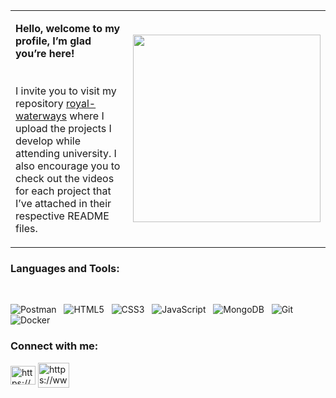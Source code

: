 <table>
  <tr>
    <td>
      <p align="left">
        <strong>Hello, welcome to my profile, I’m glad you’re here!</strong><br><br><br>
        I invite you to visit my repository <a href="https://github.com/faustosuhz/royal-waterways" target="_blank">royal-waterways</a> where I upload the projects I develop while attending university. I also encourage you to check out the videos for each project that I’ve attached in their respective README files.
      </p>
    </td>
    <td>
      <img src="https://media3.giphy.com/media/v1.Y2lkPTc5MGI3NjExNmUyemk0Y2Q2czI1cmdrampiMWd6N29oOHdlcGc5YzhtcWFibWc5eCZlcD12MV9pbnRlcm5hbF9naWZfYnlfaWQmY3Q9Zw/gY8Bs8qvD1EukQBj5V/giphy.gif" width="300px" />
    </td>
  </tr>
</table>


<h3 align="left">Languages and Tools:</h3>

<br>

![Postman](https://img.shields.io/badge/Postman-FF6C37?style=for-the-badge&logo=postman&logoColor=white)
&nbsp;
![HTML5](https://img.shields.io/badge/html5-%23E34F26.svg?style=for-the-badge&logo=html5&logoColor=white)
&nbsp;
![CSS3](https://img.shields.io/badge/css3-%231572B6.svg?style=for-the-badge&logo=css3&logoColor=white)
&nbsp;
![JavaScript](https://img.shields.io/badge/javascript-%23323330.svg?style=for-the-badge&logo=javascript&logoColor=%23F7DF1E)
&nbsp;
![MongoDB](https://img.shields.io/badge/MongoDB-%234ea94b.svg?style=for-the-badge&logo=mongodb&logoColor=white)
&nbsp;
![Git](https://img.shields.io/badge/git-%23F05033.svg?style=for-the-badge&logo=git&logoColor=white)
&nbsp;
![Docker](https://img.shields.io/badge/docker-%230db7ed.svg?style=for-the-badge&logo=docker&logoColor=white)
&nbsp;

<h3 align="left">Connect with me:</h3>
<p align="left">
<a href="https://www.linkedin.com/in/faustosuhz/" target="blank"><img align="center" src="https://raw.githubusercontent.com/rahuldkjain/github-profile-readme-generator/master/src/images/icons/Social/linked-in-alt.svg" alt="https://www.linkedin.com/in/faustosuhz/" height="30" width="40" /></a>
<a href="https://www.hackerrank.com/profile/faustosupk" target="blank"><img align="center" src="https://raw.githubusercontent.com/rahuldkjain/github-profile-readme-generator/master/src/images/icons/Social/hackerrank.svg" alt="https://www.hackerrank.com/profile/faustosupk" height="40" width="50" /></a>
</p><br>
